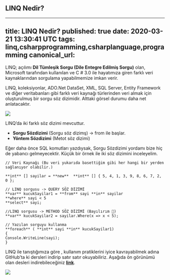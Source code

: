 ## LINQ Nedir?

---
title: LINQ Nedir?
published: true
date: 2020-03-21 13:30:41 UTC
tags: linq,csharpprogramming,csharplanguage,programming
canonical_url: 
---

LINQ; açılımı **Dil Tümleşik Sorgu (Dile Entegre Edilmiş Sorgu)** olan, Microsoft tarafından kullanılan ve C # 3.0 ile hayatımıza giren farklı veri kaynaklarından sorgulama yapabilmemize imkan verir.

LINQ, koleksiyonlar, ADO.Net DataSet, XML, SQL Server, Entity Framework ve diğer veritabanları gibi farklı veri kaynağı türlerinden veri almak için oluşturulmuş bir sorgu söz dizimidir. Alttaki görsel durumu daha net anlatacaktır.

![](https://cdn.hashnode.com/res/hashnode/image/upload/v1648056914818/72e072UQM.png)

LINQ’da iki farklı söz dizimi mevcuttur.

- **Sorgu Sözdizimi** (Sorgu söz dizimş) -> from ile başlar.
- **Yöntem Sözdizimi** (Metot söz dizimi)

Eğer daha önce SQL komutları yazdıysak, Sorgu Sözdizimi yordamı bize hiç de yabancı gelmeyecektir. Küçük bir örnek ile iki söz dizimini inceleyelim.

```
// Veri Kaynağı (Bu veri yukarıda basettiğim gibi her hangi bir yerden sağlanıyor olabilir.)

**int** [] sayilar = **new**  **int** [] { 5, 4, 1, 3, 9, 8, 6, 7, 2, 0 };

// LINQ sorgusu -> QUERY SÖZ DİZİMİ
**var** kucukSayilar1 = **from** sayi **in** sayilar
**where** sayi < 5
**select** sayi;

//LINQ sorgusu -> METHOD SÖZ DİZİMİ (Bayılırım 🙂)
**var** kucukSayilar2 = sayilar.Where(x => x < 5);

// Yazılan sorguyu kullanma
**foreach** ( **int** sayi **in** kucukSayilar1)
{
Console.WriteLine(sayi);
}
```

LINQ ile tanıştığımıza göre , kullanım pratiklerini iyice kavrayabilmek adına GitHub’ta ki dersleri indirip satır satır okuyabiliriz. Aşağıda ön görünümü olan desleri indirebileceğiniz [**link**](https://github.com/hakanyalitekin/LINQ).

![](https://cdn.hashnode.com/res/hashnode/image/upload/v1648056916384/PUBEIAJxW.png)